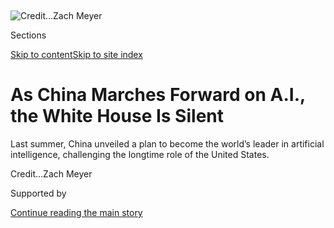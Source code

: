 <div id="app">

<div>

<div>

<div>

</div>

<div data-aria-hidden="false">

<div id="site-content" data-role="main">

<div>

<div class="css-1aor85t" style="opacity:0.000000001;z-index:-1;visibility:hidden">

<div class="css-1hqnpie">

<div class="css-epjblv">

<span class="css-17xtcya">[Technology](/section/technology)</span><span class="css-x15j1o">|</span><span class="css-fwqvlz">As
China Marches Forward on A.I., the White House Is
Silent</span>

</div>

<div class="css-k008qs">

<div class="css-1iwv8en">

<span class="css-18z7m18"></span>

<div>

</div>

</div>

<span class="css-1n6z4y">https://nyti.ms/2BqgkEz</span>

<div class="css-1705lsu">

<div class="css-4xjgmj">

<div class="css-4skfbu" data-role="toolbar" data-aria-label="Social Media Share buttons, Save button, and Comments Panel with current comment count" data-testid="share-tools">

  - 
  - 
  - 
  - 
    
    <div class="css-6n7j50">
    
    </div>

  - 

</div>

</div>

</div>

</div>

</div>

</div>

<div id="NYT_TOP_BANNER_REGION" class="css-11qgg8s">

</div>

<div id="fullBleedHeaderContent">

<div class="css-n4ws9g">

![<span class="css-cnj6d5 e1z0qqy90" itemprop="copyrightHolder"><span class="css-1ly73wi e1tej78p0">Credit...</span><span><span>Zach
Meyer</span></span></span>](https://static01.nyt.com/images/2018/03/02/business/mutfund/AIVacuum-sub/AIVacuum-sub-articleLarge.jpg?quality=75&auto=webp&disable=upscale)

</div>

<div class="css-a3jxye">

<div class="css-6cn7ki">

<div class="NYTAppHideMasthead css-1bcu9v6 e1suatyy0">

<div class="section css-1o1qe8k e1suatyy2">

<div class="css-cu5p7t er09x8g0">

<div class="css-6n7j50">

</div>

<span class="css-1dv1kvn">Sections</span>

[Skip to content](#site-content)[Skip to site index](#site-index)

</div>

<div class="css-10698na e1huz5gh0">

</div>

</div>

</div>

<div class="css-1sojcmr ehdk2mb0">

# As China Marches Forward on A.I., the White House Is Silent

</div>

Last summer, China unveiled a plan to become the world’s leader in
artificial intelligence, challenging the longtime role of the United
States.

</div>

</div>

<div class="css-nwzfg5 e1gnum310">

<span class="css-1f9pvn2 technology"></span><span class="css-cnj6d5 e1z0qqy90" itemprop="copyrightHolder"><span class="css-1ly73wi e1tej78p0">Credit...</span><span><span>Zach
Meyer</span></span></span>

</div>

<div id="sponsor-wrapper" class="css-1hyfx7x">

<div id="sponsor-slug" class="css-19vbshk">

Supported by

</div>

[Continue reading the main
story](#after-sponsor)

<div id="sponsor" class="ad sponsor-wrapper" style="text-align:center;height:100%;display:block">

</div>

<div id="after-sponsor">

</div>

</div>

<div class="css-1wx1auc e1gnum311">

<div class="css-18e8msd">

<div class="css-vp77d3 epjyd6m0">

<div class="css-1baulvz">

By [<span class="css-1baulvz last-byline" itemprop="name">Cade
Metz</span>](https://www.nytimes.com/by/cade-metz)

</div>

</div>

  - Feb. 12,
    2018

  - 
    
    <div class="css-4xjgmj">
    
    <div class="css-d8bdto" data-role="toolbar" data-aria-label="Social Media Share buttons, Save button, and Comments Panel with current comment count" data-testid="share-tools">
    
      - 
      - 
      - 
      - 
        
        <div class="css-6n7j50">
        
        </div>
    
      - 
    
    </div>
    
    </div>

</div>

<div class="css-tk9fsr">

[阅读简体中文版](https://cn.nytimes.com/china/20180213/china-trump-artificial-intelligence/ "Read in Simplified Chinese")[閱讀繁體中文版](https://cn.nytimes.com/china/20180213/china-trump-artificial-intelligence/zh-hant/ "Read in Traditional Chinese")

</div>

</div>

</div>

<div class="section meteredContent css-1r7ky0e" name="articleBody" itemprop="articleBody">

<div class="css-1fanzo5 StoryBodyCompanionColumn">

<div class="css-53u6y8">

SAN FRANCISCO — In July, China unveiled a plan to become the world
leader in artificial intelligence and create an industry worth $150
billion to its economy by 2030.

To technologists working on A.I. in the United States, the statement,
which was 28 pages long in its English translation, was a direct
challenge to America’s lead in arguably the most important tech research
to come along in decades. It outlined the Chinese government’s
aggressive plan to treat A.I. like the country’s own version of the
Apollo 11 lunar mission — an all-in effort that could stoke national
pride and spark agenda-setting technology breakthroughs.

The manifesto was also remarkably similar to several reports on the
future of artificial intelligence released by the [Obama administration
at the end
of 2016](https://obamawhitehouse.archives.gov/sites/default/files/whitehouse_files/microsites/ostp/NSTC/national_ai_rd_strategic_plan.pdf).

“It is remarkable to see how A.I. has emerged as a top priority for the
Chinese leadership and how quickly things have been set into motion,”
said Elsa Kania, an adjunct fellow at the Center for a New American
Security who helped translate the manifesto and follows China’s work on
artificial intelligence. “The U.S. plans and policies released in 2016
were seemingly the impetus for the formulation of China’s national A.I.
strategy.”

</div>

</div>

<div class="css-1fanzo5 StoryBodyCompanionColumn">

<div class="css-53u6y8">

But six months after China seemed to mimic that [Obama-era road
map](https://obamawhitehouse.archives.gov/blog/2016/10/12/administrations-report-future-artificial-intelligence),
A.I. experts in industry and academia in the United States say that the
Trump White House has done little to follow through on the previous
administration’s [economic call to
arms](https://obamawhitehouse.archives.gov/sites/whitehouse.gov/files/documents/Artificial-Intelligence-Automation-Economy.PDF).

“We are still waiting on the White House to provide some direction” on
how to respond to the competition, said Tim Hwang, who worked on A.I.
policy at Google and is now the director of the Ethics and Governance of
AI Initiative, a new organization created by the LinkedIn founder Reid
Hoffman and others to fund ethical research in artificial intelligence.

China’s embrace of A.I. comes at a [crucial time in the development of
the
technology](https://obamawhitehouse.archives.gov/sites/default/files/page/files/20160707_cea_ai_furman.pdf)
and just as the lead long enjoyed by the United States has started to
dwindle.

For decades, artificial intelligence was more fiction than science. In
the past few years, however, dramatic improvements have prompted some of
the [biggest companies in Silicon Valley and
Detroit](https://www.nytimes.com/2018/01/04/technology/self-driving-cars-aurora.html)
— and China — to invest billions on everything from self-driving cars to
home appliances that can have a conversation with a human.

A.I. has also become a [significant part of national defense
policy](https://www.nytimes.com/2016/10/26/us/pentagon-artificial-intelligence-terminator.html)
as military leaders and ethicists debate how much autonomy we should
give to weapons that can think for themselves.

</div>

</div>

<div class="css-1fanzo5 StoryBodyCompanionColumn">

<div class="css-53u6y8">

American companies like Amazon and Google have done more than anyone to
turn A.I. concepts into real products. But for a number of reasons,
including concerns that the Trump administration will limit the number
of immigrant engineers allowed into the United States, much of the
critical research being done on artificial intelligence is already
migrating to other countries, including tech hot spots like Toronto,
London and Beijing.

</div>

</div>

<div class="css-79elbk" data-testid="photoviewer-wrapper">

<div class="css-z3e15g" data-testid="photoviewer-wrapper-hidden">

</div>

<div class="css-1a48zt4 ehw59r15" data-testid="photoviewer-children">

![<span class="css-16f3y1r e13ogyst0" data-aria-hidden="true">Doctors at
the radiology department of Zhejiang Provincial People’s Hospital in
China use an A.I. system to view CT scans as a way to diagnose lung
cancers early
on.</span><span class="css-cnj6d5 e1z0qqy90" itemprop="copyrightHolder"><span class="css-1ly73wi e1tej78p0">Credit...</span><span>Yue
Wu for The New York
Times</span></span>](https://static01.nyt.com/images/2018/02/04/business/04AIVACCUM06/merlin_130657928_e991ac4c-a3a9-4a1d-95b9-b087e8d07034-articleLarge.jpg?quality=75&auto=webp&disable=upscale)

</div>

</div>

<div class="css-1fanzo5 StoryBodyCompanionColumn">

<div class="css-53u6y8">

To China’s growing tech community, driving the industry’s next big thing
— a mantra of Silicon Valley — is becoming a tantalizing possibility.

“Thanks to the size of the market and the rapid experimentation, China
is going to become one of the most powerful — if not the most powerful —
A.I. countries in the world,” said Kai-Fu Lee, a former Microsoft and
Google executive who now runs a prominent Chinese venture capital firm
dedicated to artificial intelligence.

The 2016 A.I. reports were shepherded by President Barack Obama’s Office
of Science and Technology Policy.

The O.S.T.P., which has overseen science and technology activities
across the federal government for more than four decades, is now run by
the deputy chief technology officer Michael Kratsios. He had worked as a
Wall Street analyst before serving as chief of staff for an investment
fund run by Peter Thiel, a venture capitalist who supported Mr. Trump’s
presidential run. The administration has yet to name an office director
or fill four other assistant posts.

In a recent interview, Mr. Kratsios was adamant that any concerns over
the administration’s approach to A.I. were unfounded.

</div>

</div>

<div class="css-1fanzo5 StoryBodyCompanionColumn">

<div class="css-53u6y8">

“Artificial intelligence has been a priority for the Trump
administration since Day 1,” he said. Mr. Kratsios added that the
administration was particularly concerned with the development of A.I.
in national security and as a way of encouraging economic prosperity.

Many staff members in Mr. Kratsios’s office are exploring issues related
to artificial intelligence, he said. Mr. Kratsios also meets with a
committee, set up by the Obama administration, that coordinates A.I.
policy across the government.

“The key thing to remember is that the front line of A.I. policy is at
the agencies,” he said. “The White House is a convener and a
coordinator.”

In an echo of plans laid out by the Obama administration, China’s
government said it intended to significantly increase long-term funding
for A.I. research and develop a much larger community of A.I.
researchers.

There are several ways to do that, according to the Obama administration
and China. First, educate more students in these technologies. Second,
recruit experts from other countries.

At the same time, both policy statements urged companies to share more
technology and data. Huge pools of data are need to “train” A.I.
systems, and in the United States much of this is locked up inside
companies like Facebook and Google. Mr. Lee said China already has an
enormous advantage here because its large population will generate more
data and its companies are more willing to
share.

</div>

</div>

<div class="css-79elbk" data-testid="photoviewer-wrapper">

<div class="css-z3e15g" data-testid="photoviewer-wrapper-hidden">

</div>

<div class="css-1a48zt4 ehw59r15" data-testid="photoviewer-children">

<div class="css-1xdhyk6 erfvjey0">

<span class="css-1ly73wi e1tej78p0">Image</span>

<div class="css-zjzyr8">

<div data-testid="lazyimage-container" style="height:257.1333333333334px">

</div>

</div>

</div>

<span class="css-16f3y1r e13ogyst0" data-aria-hidden="true">Geoffrey
Hinton, a computer scientist and leading expert in artificial
intelligence, has helped make the University of Toronto a center of
innovation in A.I.
technology.</span><span class="css-cnj6d5 e1z0qqy90" itemprop="copyrightHolder"><span class="css-1ly73wi e1tej78p0">Credit...</span><span>Aaron
Vincent Elkaim for The New York Times</span></span>

</div>

</div>

<div class="css-1fanzo5 StoryBodyCompanionColumn">

<div class="css-53u6y8">

Artificial intelligence has been a focus of Chinese technologists for
some time. By 2013, China was already producing more research papers
than the United States in the area of “deep learning,” the main
technology driving the rise of A.I., according to the Obama reports.
Deep learning, which allows machines to learn tasks by analyzing vast
amounts of data, is one of the main technologies driving the rise of
artificial intelligence.

</div>

</div>

<div class="css-1fanzo5 StoryBodyCompanionColumn">

<div class="css-53u6y8">

It is unclear how much China as a whole is spending. But one Chinese
state has promised to invest $5 billion in A.I., and the government of
Beijing has committed $2 billion to an A.I. development park in the
city. South Korea has set aside close to $1 billion of its own. Canada,
already home to many of the top researchers in the field, has also
committed $125 million to, in part, attract new talent from other
countries.

It is also difficult to say just how much the government of the United
States is spending. Government organizations like the Intelligence
Advanced Research Projects Activity, the National Institute of Standards
and Technology, and the National Science Foundation continue to fund new
research in universities and the private sector. According to an O.S.T.P
report, the federal government spent about $1 billion a year in 2015.
The Trump administration says that spending jumped to $3 billion in
2017. But the current administration said that was not an
apples-to-apples comparison to the 2015 tally, because it was not
certain how the Obama administration made it calculations.

“We may have a bunch of small initiatives inside the government that are
doing good, but we don’t have a central national strategy,” said Jack
Clark, a former journalist who now oversees policy efforts at OpenAI,
the artificial intelligence lab co-founded by Elon Musk, Tesla’s chief
executive. “It is confusing that we have this technology of such obvious
power and merit and we are not hearing full-throated support, including
financial support.”

The Trump administration’s budget for 2018 aims to cut science and
technology research funding across the government by 15 percent,
according to a report from the [American Association for the Advancement
of
Science](https://www.aaas.org/page/fy-2018-rd-appropriations-dashboard).

“They are headed in precisely the wrong direction,” said Thomas Kalil,
who led O.S.T.P’s Technology and Innovation Division under President
Obama. “That is particularly concerning given that China has identified
this as a strategic priority.”

</div>

</div>

<div class="css-cfo9c3">

</div>

<div class="css-1fanzo5 StoryBodyCompanionColumn">

<div class="css-53u6y8">

Over the past five years, [much of the progress in A.I.
technology](https://www.nytimes.com/2017/10/22/technology/artificial-intelligence-experts-salaries.html)
has been led by American companies like Google, Microsoft, Amazon and
Facebook. But these companies don’t need A.I. technologists to work in
the United States in order to employ them.

Take Geoffrey Hinton, a major figure in the rise of A.I. at Google and
across the tech industry. He recently moved back to Toronto, where he
was a professor for many years. He now runs a new Google lab in that
city. Last year, [he took on an Iranian researcher who was denied a visa
by the United States
government](https://www.nytimes.com/2017/11/28/technology/artificial-intelligence-research-toronto.html).

Google operates another important lab in Montreal. Its London lab,
DeepMind, may be home to more top-notch A.I. researchers than any other
lab on earth. And Google recently unveiled new labs in both Paris and
Beijing. Facebook, after creating its own lab in Canada, recently pumped
10 million euros, or more than $12 million, into its existing operation
in Paris. And Amazon is opening a lab in Germany.

Inside these facilities, researchers still create technology for their
American employers. As the labs grow and the products get better, some
employees can be expected to leave to start their own companies and hire
their own employees.

Google’s and Microsoft’s work in China has already led to Chinese
start-ups like Malong, which is building image recognition systems, and
a major A.I. investment fund run by Mr. Lee.

“When it is close to you, something like Microsoft Research has real
economic value,” said Mr. Clark, of OpenAI.

</div>

</div>

</div>

<div>

</div>

<div>

</div>

<div>

</div>

<div>

<div id="bottom-wrapper" class="css-1ede5it">

<div id="bottom-slug" class="css-l9onyx">

Advertisement

</div>

[Continue reading the main
story](#after-bottom)

<div id="bottom" class="ad bottom-wrapper" style="text-align:center;height:100%;display:block;min-height:90px">

</div>

<div id="after-bottom">

</div>

</div>

</div>

</div>

</div>

## Site Index

<div>

</div>

## Site Information Navigation

  - [© <span>2020</span> <span>The New York Times
    Company</span>](https://help.nytimes.com/hc/en-us/articles/115014792127-Copyright-notice)

<!-- end list -->

  - [NYTCo](https://www.nytco.com/)
  - [Contact
    Us](https://help.nytimes.com/hc/en-us/articles/115015385887-Contact-Us)
  - [Work with us](https://www.nytco.com/careers/)
  - [Advertise](https://nytmediakit.com/)
  - [T Brand Studio](http://www.tbrandstudio.com/)
  - [Your Ad
    Choices](https://www.nytimes.com/privacy/cookie-policy#how-do-i-manage-trackers)
  - [Privacy](https://www.nytimes.com/privacy)
  - [Terms of
    Service](https://help.nytimes.com/hc/en-us/articles/115014893428-Terms-of-service)
  - [Terms of
    Sale](https://help.nytimes.com/hc/en-us/articles/115014893968-Terms-of-sale)
  - [Site
    Map](https://spiderbites.nytimes.com)
  - [Help](https://help.nytimes.com/hc/en-us)
  - [Subscriptions](https://www.nytimes.com/subscription?campaignId=37WXW)

</div>

</div>

</div>

</div>
